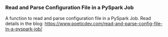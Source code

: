 ### Read and Parse Configuration File in a PySpark Job
A function to read and parse configuration file in a PySpark Job. Read details in the blog: https://www.poeticdev.com/read-and-parse-config-file-in-a-pyspark-job/ 
